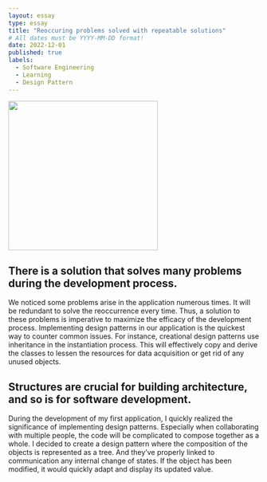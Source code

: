 ```yaml
---
layout: essay
type: essay
title: "Reoccuring problems solved with repeatable solutions"
# All dates must be YYYY-MM-DD format!
date: 2022-12-01
published: true
labels:
  - Software Engineering
  - Learning
  - Design Pattern
---
```


<img width="300px" class="rounded float-start pe-4" src="../img/1.jpg">

## There is a solution that solves many problems during the development process.
We noticed some problems arise in the application numerous times. It will be redundant to solve the reoccurrence every time. 
Thus, a solution to these problems is imperative to maximize the efficacy of the development process. 
Implementing design patterns in our application is the quickest way to counter common issues. 
For instance, creational design patterns use inheritance in the instantiation process. 
This will effectively copy and derive the classes to lessen the resources for data acquisition or get rid of any unused objects. 

## Structures are crucial for building architecture, and so is for software development.
During the development of my first application, I quickly realized the significance of implementing design patterns. 
Especially when collaborating with multiple people, the code will be complicated to compose together as a whole. 
I decided to create a design pattern where the composition of the objects is represented as a tree. 
And they’ve properly linked to communication any internal change of states. If the object has been modified, it would quickly adapt and display its updated value. 
